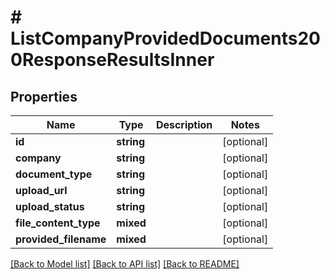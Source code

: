 # # ListCompanyProvidedDocuments200ResponseResultsInner

## Properties

Name | Type | Description | Notes
------------ | ------------- | ------------- | -------------
**id** | **string** |  | [optional]
**company** | **string** |  | [optional]
**document_type** | **string** |  | [optional]
**upload_url** | **string** |  | [optional]
**upload_status** | **string** |  | [optional]
**file_content_type** | **mixed** |  | [optional]
**provided_filename** | **mixed** |  | [optional]

[[Back to Model list]](../../README.md#models) [[Back to API list]](../../README.md#endpoints) [[Back to README]](../../README.md)
